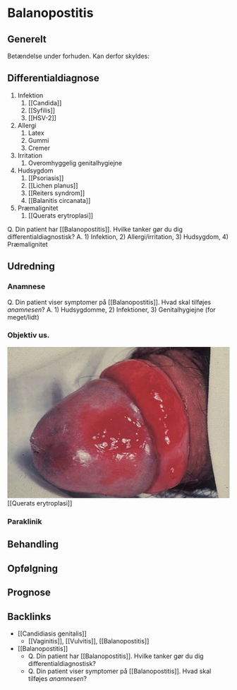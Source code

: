 # Balanopostitis
## Generelt
Betændelse under forhuden. Kan derfor skyldes:

## Differentialdiagnose
1. Infektion
	1. [[Candida]]
	2. [[Syfilis]]
	3. [[HSV-2]]
2. Allergi
	1. Latex
	2. Gummi
	3. Cremer
3. Irritation
	1. Overomhyggelig genitalhygiejne
4. Hudsygdom
	1. [[Psoriasis]]
	2. [[Lichen planus]]
	3. [[Reiters syndrom]]
	4. [[Balanitis circanata]]
5. Præmalignitet
	1. [[Querats erytroplasi]]

Q. Din patient har [[Balanopostitis]]. Hvilke tanker gør du dig differentialdiagnostisk?
A. 1) Infektion, 2) Allergi/irritation, 3) Hudsygdom, 4) Præmalignitet

## Udredning
### Anamnese
Q. Din patient viser symptomer på [[Balanopostitis]]. Hvad skal tilføjes *anamnesen*? 
A. 1) Hudsygdomme, 2) Infektioner, 3) Genitalhygiejne (for meget/lidt)

### Objektiv us.
![](BearImages/61C8A0A4-DAF0-4C8D-9709-74C7D32C06C3-24513-00004274EF0AC261/6A24B4F4-A97F-40BE-8865-A45764E016F4.png)
[[Querats erytroplasi]]

### Paraklinik

## Behandling


## Opfølgning


## Prognose


## Backlinks
* [[Candidiasis genitalis]]
	* [[Vaginitis]], [[Vulvitis]], [[Balanopostitis]]
* [[Balanopostitis]]
	* Q. Din patient har [[Balanopostitis]]. Hvilke tanker gør du dig differentialdiagnostisk?
	* Q. Din patient viser symptomer på [[Balanopostitis]]. Hvad skal tilføjes *anamnesen*? 

<!-- #anki/tag/med/Infectious #anki/deck/Medicine #anki/tag/med/GP #anki/tag/med/Urology #anki/tag/med/Derma -->

<!-- {BearID:DC7659B6-B61C-4E73-AD90-D0D7E6BB00A0-19264-000028DC6E80E820} -->
